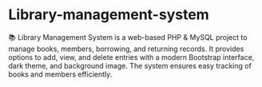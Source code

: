 # Library-management-system
📚 Library Management System is a web-based PHP &amp; MySQL project to manage books, members, borrowing, and returning records. It provides options to add, view, and delete entries with a modern Bootstrap interface, dark theme, and background image. The system ensures easy tracking of books and members efficiently.
